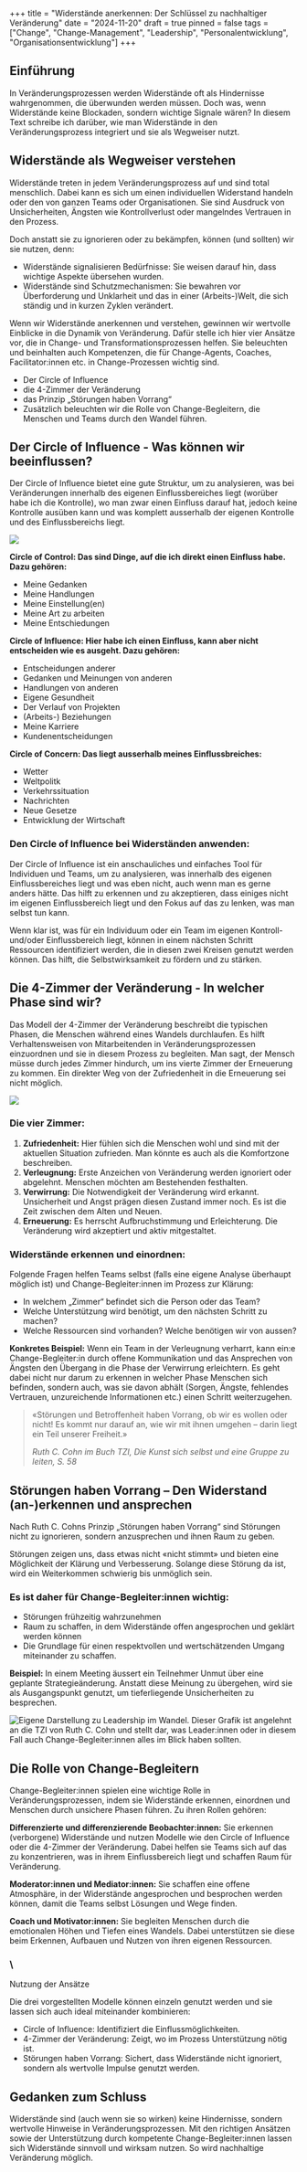 +++
title = "Widerstände anerkennen: Der Schlüssel zu nachhaltiger Veränderung"
date = "2024-11-20"
draft = true
pinned = false
tags = ["Change", "Change-Management", "Leadership", "Personalentwicklung", "Organisationsentwicklung"]
+++
## Einführung

In Veränderungsprozessen werden Widerstände oft als Hindernisse wahrgenommen, die überwunden werden müssen. Doch was, wenn Widerstände keine Blockaden, sondern wichtige Signale wären? In diesem Text schreibe ich darüber, wie man Widerstände in den Veränderungsprozess integriert und sie als Wegweiser nutzt.

## Widerstände als Wegweiser verstehen

Widerstände treten in jedem Veränderungsprozess auf und sind total menschlich. Dabei kann es sich um einen individuellen Widerstand handeln oder den von ganzen Teams oder Organisationen. Sie sind Ausdruck von Unsicherheiten, Ängsten wie Kontrollverlust oder mangelndes Vertrauen in den Prozess. 

Doch anstatt sie zu ignorieren oder zu bekämpfen, können (und sollten) wir sie nutzen, denn:

* Widerstände signalisieren Bedürfnisse: Sie weisen darauf hin, dass wichtige Aspekte übersehen wurden.
* Widerstände sind Schutzmechanismen: Sie bewahren vor Überforderung und Unklarheit und das in einer (Arbeits-)Welt, die sich ständig und in kurzen Zyklen verändert.

Wenn wir Widerstände anerkennen und verstehen, gewinnen wir wertvolle Einblicke in die Dynamik von Veränderung. Dafür stelle ich hier vier Ansätze vor, die in Change- und Transformationsprozessen helfen. Sie beleuchten und beinhalten auch Kompetenzen, die für Change-Agents, Coaches, Facilitator:innen etc. in Change-Prozessen wichtig sind.  

* Der Circle of Influence 
* die 4-Zimmer der Veränderung 
* das Prinzip „Störungen haben Vorrang“ 
* Zusätzlich beleuchten wir die Rolle von Change-Begleitern, die Menschen und Teams durch den Wandel führen.

## Der Circle of Influence - Was können wir beeinflussen?

Der Circle of Influence bietet eine gute Struktur, um zu analysieren, was bei Veränderungen innerhalb des eigenen Einflussbereiches liegt (worüber habe ich die Kontrolle), wo man zwar einen Einfluss darauf hat, jedoch keine Kontrolle ausüben kann und was komplett ausserhalb der eigenen Kontrolle und des Einflussbereichs liegt. 

![](circle-of-influence.jpg)

**Circle of Control: Das sind Dinge, auf die ich direkt einen Einfluss habe. Dazu gehören:**

* Meine Gedanken
* Meine Handlungen
* Meine Einstellung(en)
* Meine Art zu arbeiten
* Meine Entschiedungen

**Circle of Influence: Hier habe ich einen Einfluss, kann aber nicht entscheiden wie es ausgeht. Dazu gehören:**

* Entscheidungen anderer
* Gedanken und Meinungen von anderen
* Handlungen von anderen
* Eigene Gesundheit
* Der Verlauf von Projekten
* (Arbeits-) Beziehungen
* Meine Karriere
* Kundenentscheidungen

**Circle of Concern: Das liegt ausserhalb meines Einflussbreiches:**

* Wetter
* Weltpolitk
* Verkehrssituation
* Nachrichten
* Neue Gesetze
* Entwicklung der Wirtschaft

### **Den Circle of Influence bei Widerständen anwenden:**

Der Circle of Influence ist ein anschauliches und einfaches Tool für Individuen und Teams, um zu analysieren, was innerhalb des eigenen Einflussbereiches liegt und was eben nicht, auch wenn man es gerne anders hätte. Das hilft zu erkennen und zu akzeptieren, dass einiges nicht im eigenen Einflussbereich liegt und den Fokus auf das zu lenken, was man selbst tun kann. 

Wenn klar ist, was für ein Individuum oder ein Team im eigenen Kontroll- und/oder Einflussbereich liegt, können in einem nächsten Schritt Ressourcen identifiziert werden, die in diesen zwei Kreisen genutzt werden können. Das hilft, die Selbstwirksamkeit zu fördern und zu stärken. 

## Die 4-Zimmer der Veränderung - In welcher Phase sind wir?

Das Modell der 4-Zimmer der Veränderung beschreibt die typischen Phasen, die Menschen während eines Wandels durchlaufen. Es hilft Verhaltensweisen von Mitarbeitenden in Veränderungsprozessen einzuordnen und sie in diesem Prozess zu begleiten. Man sagt, der Mensch müsse durch jedes Zimmer hindurch, um ins vierte Zimmer der Erneuerung zu kommen. Ein direkter Weg von der Zufriedenheit in die Erneuerung sei nicht möglich. 

![](house-of-change.jpg)

### **Die vier Zimmer:**  

1. **Zufriedenheit:** Hier fühlen sich die Menschen wohl und sind mit der aktuellen Situation zufrieden. Man könnte es auch als die Komfortzone beschreiben. 
2. **Verleugnung:** Erste Anzeichen von Veränderung werden ignoriert oder abgelehnt. Menschen möchten am Bestehenden festhalten. 
3. **Verwirrung:** Die Notwendigkeit der Veränderung wird erkannt. Unsicherheit und Angst prägen diesen Zustand immer noch. Es ist die Zeit zwischen dem Alten und Neuen. 
4. **Erneuerung:** Es herrscht Aufbruchstimmung und Erleichterung. Die Veränderung wird akzeptiert und aktiv mitgestaltet. 

### Widerstände erkennen und einordnen:

Folgende Fragen helfen Teams selbst (falls eine eigene Analyse überhaupt möglich ist) und Change-Begleiter:innen im Prozess zur Klärung: 

* In welchem „Zimmer“ befindet sich die Person oder das Team?
* Welche Unterstützung wird benötigt, um den nächsten Schritt zu machen? 
* Welche Ressourcen sind vorhanden? Welche benötigen wir von aussen?

**Konkretes Beispiel:** Wenn ein Team in der Verleugnung verharrt, kann ein:e Change-Begleiter:in durch offene Kommunikation und das Ansprechen von Ängsten den Übergang in die Phase der Verwirrung erleichtern. Es geht dabei nicht nur darum zu erkennen in welcher Phase Menschen sich befinden, sondern auch, was sie davon abhält (Sorgen, Ängste, fehlendes Vertrauen, unzureichende Informationen etc.) einen Schritt weiterzugehen. 

> «Störungen und Betroffenheit haben Vorrang, ob wir es wollen oder nicht! Es kommt nur darauf an, wie wir mit ihnen umgehen – darin liegt ein Teil unserer Freiheit.»
>
> *Ruth C. Cohn im Buch TZI, Die Kunst sich selbst und eine Gruppe zu leiten, S. 58*

## Störungen haben Vorrang – Den Widerstand (an-)erkennen und ansprechen

Nach Ruth C. Cohns Prinzip „Störungen haben Vorrang“ sind Störungen nicht zu ignorieren, sondern anzusprechen und ihnen Raum zu geben. 

Störungen zeigen uns, dass etwas nicht «nicht stimmt» und bieten eine Möglichkeit der Klärung und Verbesserung. Solange diese Störung da ist, wird ein Weiterkommen schwierig bis unmöglich sein. 

### Es ist daher für Change-Begleiter:innen wichtig: 

* Störungen frühzeitig wahrzunehmen
* Raum zu schaffen, in dem Widerstände offen angesprochen und geklärt werden können
* Die Grundlage für einen respektvollen und wertschätzenden Umgang miteinander zu schaffen. 

**Beispiel:** In einem Meeting äussert ein Teilnehmer Unmut über eine geplante Strategieänderung. Anstatt diese Meinung zu übergehen, wird sie als Ausgangspunkt genutzt, um tieferliegende Unsicherheiten zu besprechen.

![Eigene Darstellung zu Leadership im Wandel. Dieser Grafik ist angelehnt an die TZI von Ruth C. Cohn und stellt dar, was Leader:innen oder in diesem Fall auch Change-Begleiter:innen alles im Blick haben sollten.](leadership_-tzi-.jpg)

## Die Rolle von Change-Begleitern

Change-Begleiter:innen spielen eine wichtige Rolle in Veränderungsprozessen, indem sie Widerstände erkennen, einordnen und Menschen durch unsichere Phasen führen. Zu ihren Rollen gehören: 

**Differenzierte und differenzierende Beobachter:innen:** Sie erkennen (verborgene) Widerstände und nutzen Modelle wie den Circle of Influence oder die 4-Zimmer der Veränderung. Dabei helfen sie Teams sich auf das zu konzentrieren, was in ihrem Einflussbereich liegt und schaffen Raum für Veränderung. 

**Moderator:innen und Mediator:innen:** Sie schaffen eine offene Atmosphäre, in der Widerstände angesprochen und besprochen werden können, damit die Teams selbst Lösungen und Wege finden. 

**Coach und Motivator:innen:** Sie begleiten Menschen durch die emotionalen Höhen und Tiefen eines Wandels. Dabei unterstützen sie diese beim Erkennen, Aufbauen und Nutzen von ihren eigenen Ressourcen. 

### \
Nutzung der Ansätze

Die drei vorgestellten Modelle können einzeln genutzt werden und sie lassen sich auch ideal miteinander kombinieren:

* Circle of Influence: Identifiziert die Einflussmöglichkeiten.
* 4-Zimmer der Veränderung: Zeigt, wo im Prozess Unterstützung nötig ist.
* Störungen haben Vorrang: Sichert, dass Widerstände nicht ignoriert, sondern als wertvolle Impulse genutzt werden.

## Gedanken zum Schluss

Widerstände sind (auch wenn sie so wirken) keine Hindernisse, sondern wertvolle Hinweise in Veränderungsprozessen. Mit den richtigen Ansätzen sowie der Unterstützung durch kompetente Change-Begleiter:innen lassen sich Widerstände sinnvoll und wirksam nutzen. So wird nachhaltige Veränderung möglich.